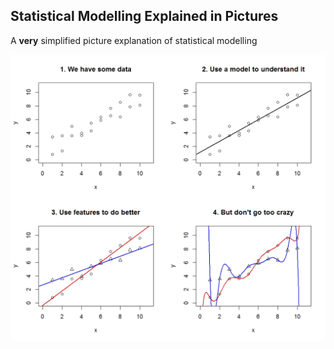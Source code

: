 ## Statistical Modelling Explained in Pictures

A **very** simplified picture explanation of statistical modelling

![stats-models-explained-simple.png](https://raw.githubusercontent.com/joh024/stats-models-explained-simple/master/stats-models-explained-simple.png)
